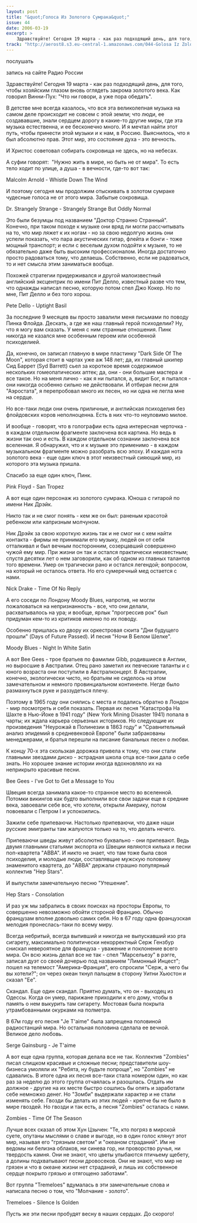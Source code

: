 ```yaml
---
layout: post
title: "&quot;Голоса Из Золотого Сумрака&quot;"
issue: 44
date: 2006-03-19
excerpt: >
    Здравствуйте! Сегодня 19 марта - как раз подходящий день, для того, чтобы хозяйским глазом вновь оглядеть закрома золотого века. Как говорил Винни-Пух: "Что ни говори, а уже пора обедать".
track: "http://aerost8.s3.eu-central-1.amazonaws.com/044-Golosa Iz Zolotogo Sumraka.mp3"
---
```


послушать

запись на сайте Радио России

Здравствуйте! Сегодня 19 марта - как раз подходящий день, для того, чтобы хозяйским глазом вновь оглядеть закрома золотого века. Как говорил Винни-Пух: "Что ни говори, а уже пора обедать".

В детстве мне всегда казалось, что вся эта великолепная музыка на самом деле происходит не совсем с этой земли; что люди, ее создававшие, знали сердцем дорогу в какие-то другие миры, где эта музыка естественна, и ее бесконечно много. И я мечтал найти этот путь, чтобы принести этой музыки и к нам, в Россию. Выяснилось, что я был абсолютно прав. Этот мир, это состояние духа - это вечность.

И Христос советовал собирать сокровища не здесь, но на небесах.

А суфии говорят:  "Нужно жить в мире, но быть не от мира". То есть тело ходит по улице, а душа - в вечности, где-то вот так:

Malcolm Arnold - Whistle Down The Wind

И поэтому сегодня мы продолжим отыскивать в золотом сумраке чудесные голоса не от этого мира. Забытые сокровища.

Dr. Strangely Strange - Strangely Strange But Oddly Normal

Это были безумцы под названием "Доктор Странно Странный". Конечно, при таком походе к музыке они вряд ли могли рассчитывать на то, что мир ляжет к их ногам - но за свою недолгую жизнь они успели показать, что пара акустических гитар, флейта и бонги - тоже мощный транспорт; и если с веселым духом подойти к музыке, то не обязательно даже быть высоким профессионалом. Иногда достаточно просто радоваться тому, что делаешь. Собственно, если не радоваться, то и нет смысла этим заниматься вообще.

Похожей стратегии придерживался и другой малоизвестный английский эксцентрик по имени Пит Делло, известный разве что тем, что однажды написал песню, которую потом спел Джо Кокер. Но по мне, Пит Делло и без того хорош.

Pete Dello - Uptight Basil

За последние 9 месяцев вы просто завалили меня письмами по поводу Пинка Флойда. Дескать, а где же наш главный герой психоделии? Ну, что я могу вам сказать. У меня с ним странные отношения. Пинк никогда не казался мне особенным героем или особенной психоделией.

Да, конечно, он записал главную в мире пластинку "Dark Side Of The Moon", которая стоит в чартах уже аж 148 лет; да, их главный шкипер Сид Баррет (Syd Barrett) сьел за короткое время содержимое нескольких гомеопатических аптек; да, они - они большие мастера и все такое. Но на меня лично - как я ни пытался, а, видит Бог, я пытался - они никогда особенно сильно не действовали. И отбирая песни для "Аэростата", я перепробовал много их песен, но ни одна не легла мне на сердце.

Но все-таки люди они очень приличные, и английская психоделия без флойдовских коров неполноценна. Есть в них что-то неуловимо милое.

И вообще - говорят, что в голографии есть одна интересная черточка - в каждом отдельном фрагменте заключена вся картина. Но ведь в жизни так оно и есть. В каждом отдельном сознании заключена вся вселенная. Я обнаружил, что и к музыке это применимо - в каждом музыкальном фрагменте можно разобрать всю эпоху. И каждая нота золотого века - еще один ключ в этот неизвестный сияющий мир, из которого эта музыка пришла.

Спасибо за еще один ключ, Пинк.

Pink Floyd - San Tropez

А вот еще один персонаж из золотого сумрака. Юноша с гитарой по имени Ник Дрэйк.

Никто так и не смог понять - кем же он был: раненым красотой ребенком или капризным молчуном.

Ник Дрэйк за свою короткую жизнь так и не смог ни с кем найти контакта - фирмы не принимали его музыку, людей он от себя отталкивал и был вечным посторонним, созерцавший совершенно чужой ему мир. При жизни он так и остался практически неизвестным; спустя десятки лет о нем заговорили, как об одном из главных талантов того времени. Умер он трагически рано и остался легендой; вопросом, на который не осталось ответа. Но его сумеречный мед остается с нами.

Nick Drake - Time Of No Reply

А его соседи по Лондону Moody Blues, напротив, не могли пожаловаться на непризнанность - все, что они делали, расхватывалось на ура; и вообще, ярлык "прогрессив рок" был придуман кем-то из критиков именно по их поводу.

Особенно пришлась ко двору их оркестровая сюита "Дни будущего прошли" (Days of Future Passed). И песня "Ночи В Белом Шелке".

Moody Blues - Night In White Satin

А вот Bee Gees - трое братьев по фамилии Gibb, родившиеся в Англии, но выросшие в Австралии. Отец рано заметил их певческие таланты и с юного возраста они поступили в Австралконцерт. В Австралии, конечно, экологически чисто, но братьям не сиделось на этом замечательном и немного провинциальном континенте. Негде было размахнуться руке и раззудеться плечу.

Поэтому в 1965 году они снялись с места и подались обратно в Лондон - мир посмотреть и себя показать. Первая их песня "Катастрофа На Шахте в Нью-Йоке в 1941 году" (New York Mining Disaster 1941) попала в чарты; их ждала карьера серьезных историков. Но следующие их произведения "Неурожай в Полинезии в 1863 году" и "Сравнительный анализ эпидемий в средневековой Европе" были забракованы менеджерами, и братья перешли на писание банальных песен о любви.

К концу 70-х эта скользкая дорожка привела к тому, что они стали главными звездами диско - эстрадная школа отца все-таки дала о себе знать. Но хорошее знание истории иногда вдохновляло их на неприкрыто красивые песни.

Bee Gees - I've Got to Get a Message to You

Швеция всегда занимала какое-то странное место во вселенной. Потомки викингов как будто выполнили все свои задачи еще в средние века, завоевали себе все, что хотели, открыли Америку, потом повоевали с Петром I и успокоились.

Зажили себе припеваючи. Настолько припеваючи, что даже наши русские эмигранты там жалуются только на то, что делать нечего.

Припеваючи шведы живут абсолютно буквально - они припевают. Ведь двумя главными статьями экспорта из Швеции являются килька и песни поп-квартета "ABBA". И никто не знает, что там тоже была своя психоделия, и молодые люди, составлявщие мужскую половину знаменитого квартета, до "ABBA" держали страшно популярный коллектив "Hep Stars".

И выпустили замечательную песню "Утешение".

Hep Stars - Consolation

И раз уж мы забрались в своих поисках на просторы Европы, то совершенно невозможно обойти стороной Францию. Обычно французам вполне довольно самих себя. Но в 67 году одна французская мелодия пронеслась-таки по всему миру.

Всегда небритый, всегда выпивший и никогда не выпускавший изо рта сигарету, максимально политически некорректный Серж Гензбур снискал невероятное для француза - уважение и поклонение всего мира. Он всю жизнь делал все не так - спел "Марсельезу" в рэгге, записал дуэт со своей дочерью под названием "Лимонный Инцест"; пошел на телемост "Америка-Франция", его спросили "Серж, а чего бы вы хотели?"; он через океан ткнул пальцем в сторону Уитни Хьюстон и сказал "Ее".

Скандал. Еще один скандал. Приятно думать, что он - выходец из Одессы. Когда он умер, парижане приходили к его дому, чтобы в память о нем выкурить там сигарету. Мостовая была покрыта утрамбованными окурками на полметра.

В 67м году его песня "Je T'aime" была запрещена половиной радиостанций мира. Но остальная половина сделала ее вечной. Великое дело любовь.

Serge Gainsburg - Je T'aime

А вот еще одна группа, которая делала все не так. Коллектив "Zombies" писал слищком красивые и сложные песни; представители шоу-бизнеса умоляли их "Ребята, ну будьте попроще", но "Zombies" не сдавались. В итоге одна их песня все-таки стала номером один, но как раз за неделю до этого группа отчаялась и разошлась. Отдать им должное - другие на их месте быстро сошлись бы опять и заработали себе немножко денег. Но "Зомби" выдержали характер и не стали изменять себе. Гвозди бы делать из этих людей - крепче бы не было в мире гвоздей. Но гвозди и так есть, а песня "Zombies" осталась с нами.

Zombies - Time Of The Season

Лучше всех сказал об этом Хун Цзычен: "Те, кто погряз в мирской суете, опутаны мыслями о славе и выгоде, но в один голос клянут этот мир, называя его "грязным светом" и "океаном страданий". Им не ведомы ни белизна облаков, ни синева гор, ни проворство ручья, ни твердость камня. Они не знают, что цветы улыбаются птичьему щебету, а долины подхватывают песни дровосеков. Они не знают, что мир не грязен и что в океане жизни нет страданий, и лишь их собственное сердце покрыто грязью и отягощено заботами".

Вот группа "Tremeloes" вдумалась в эти замечательные слова и написала песню о том, что "Молчание - золото".

Tremeloes - Silence Is Golden

Пусть же эти песни пробудят весну в наших сердцах. До скорого!
